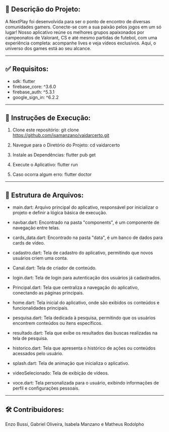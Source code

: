 ## 📝 Descrição do Projeto:

A NextPlay foi desenvolvida para ser o ponto de encontro de diversas comunidades gamers. Conecte-se com a sua paixão pelos jogos em um só lugar! Nosso aplicativo reúne os melhores grupos apaixonados por campeonatos de Valorant, CS e até mesmo partidas de futebol, com uma experiência completa: acompanhe lives e veja vídeos exclusivos. Aqui, o universo dos games está ao seu alcance.

---

## ✅ Requisitos:

- sdk: flutter
- firebase_core: ^3.6.0
- firebase_auth: ^5.3.1
- google_sign_in: ^6.2.2

---

## 🚀 Instruções de Execução:

1. Clone este repositório:
   git clone https://github.com/isamanzano/vaidarcerto.git

2.  Navegue para o Diretório do Projeto:
   cd vaidarcerto

3. Instale as Dependências:
   flutter pub get

4. Execute o Aplicativo:
   flutter run

5. Caso ocorra algum erro:
   flutter doctor

---

## 📂 Estrutura de Arquivos:

- main.dart: Arquivo principal do aplicativo, responsável por inicializar o projeto e definir a lógica básica de execução.

- navbar.dart: Encontrado na pasta "components", é um componente de navegação entre telas.

- cards_data.dart: Encontrado na pasta "data", é um banco de dados para cards de vídeo.

- cadastro.dart: Tela de cadastro do aplicativo, permitindo que novos usuários criem uma conta.

- Canal.dart: Tela de criador de conteúdo.

- login.dart: Tela de login para autenticação dos usuários já cadastrados.

- Principal.dart: Tela que centraliza a navegação do aplicativo, conectando as páginas principais.

- home.dart: Tela inicial do aplicativo, onde são exibidos os conteúdos e funcionalidades principais.

- pesquisa.dart: Tela dedicada à pesquisa, permitindo que os usuários encontrem conteúdos ou itens específicos.

- resultado.dart: Tela que exibe os resultados das buscas realizadas na tela de pesquisa.

- historico.dart: Tela que apresenta o histórico de ações ou conteúdos acessados pelo usuário.

- splash.dart: Tela de animação que inicializa o aplicativo.

- videoSelecionado: Tela de exibição de vídeos.

- voce.dart: Tela personalizada para o usuário, exibindo informações de perfil e configurações pessoais.

---

## 🛠 Contribuidores:

Enzo Bussi, Gabriel Oliveira, Isabela Manzano e Matheus Rodolpho
